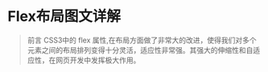 # Flex布局图文详解

>前言
CSS3中的 flex 属性,在布局方面做了非常大的改进，使得我们对多个元素之间的布局排列变得十分灵活，适应性非常强。其强大的伸缩性和自适应性，在网页开发中发挥极大作用。

